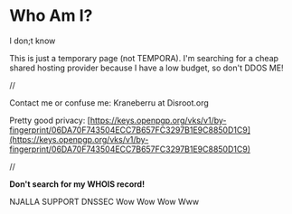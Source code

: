 # Who Am I?
I don;t know

This is just a temporary page (not TEMPORA). I'm searching for a cheap shared hosting provider because I have a low budget, so don't DDOS ME!

//

Contact me or confuse me: Kraneberru at Disroot.org

Pretty good privacy: [https://keys.openpgp.org/vks/v1/by-fingerprint/06DA70F743504ECC7B657FC3297B1E9C8850D1C9](https://keys.openpgp.org/vks/v1/by-fingerprint/06DA70F743504ECC7B657FC3297B1E9C8850D1C9)

//

__**Don't search for my WHOIS record!**__

NJALLA SUPPORT DNSSEC Wow Wow Wow Www
